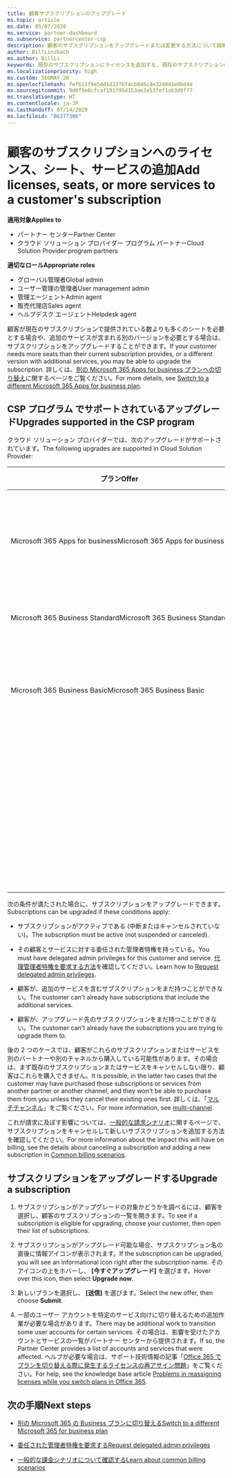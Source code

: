 ```yaml
---
title: 顧客サブスクリプションのアップグレード
ms.topic: article
ms.date: 05/07/2020
ms.service: partner-dashboard
ms.subservice: partnercenter-csp
description: 顧客のサブスクリプションをアップグレードまたは変更する方法について説明します。 ライセンスやシートを追加したり、より多くのサービスを含む別のバージョンに移行したりします。
author: BillLinzbach
ms.author: BillLi
keywords: 既存のサブスクリプションにライセンスを追加する, 既存のサブスクリプションにシートを追加する, サブスクリプションを変更する, サブスクリプションの変更, 顧客のライセンスを追加購入する
ms.localizationpriority: high
ms.custom: SEOMAY.20
ms.openlocfilehash: fefb11f9e54d1d227bf4cb846c4e324041e0bd4e
ms.sourcegitcommit: 9d0f5e6cfcaf191f95d153ae3a53fef1ab3d6f77
ms.translationtype: HT
ms.contentlocale: ja-JP
ms.lasthandoff: 07/14/2020
ms.locfileid: "86377306"
---
```

# <a name="add-licenses-seats-or-more-services-to-a-customers-subscription"></a><span data-ttu-id="b1d6b-105">顧客のサブスクリプションへのライセンス、シート、サービスの追加</span><span class="sxs-lookup"><span data-stu-id="b1d6b-105">Add licenses, seats, or more services to a customer's subscription</span></span>

<span data-ttu-id="b1d6b-106">**適用対象**</span><span class="sxs-lookup"><span data-stu-id="b1d6b-106">**Applies to**</span></span>

- <span data-ttu-id="b1d6b-107">パートナー センター</span><span class="sxs-lookup"><span data-stu-id="b1d6b-107">Partner Center</span></span>
- <span data-ttu-id="b1d6b-108">クラウド ソリューション プロバイダー プログラム パートナー</span><span class="sxs-lookup"><span data-stu-id="b1d6b-108">Cloud Solution Provider program partners</span></span>

<span data-ttu-id="b1d6b-109">**適切なロール**</span><span class="sxs-lookup"><span data-stu-id="b1d6b-109">**Appropriate roles**</span></span>

- <span data-ttu-id="b1d6b-110">グローバル管理者</span><span class="sxs-lookup"><span data-stu-id="b1d6b-110">Global admin</span></span>
- <span data-ttu-id="b1d6b-111">ユーザー管理の管理者</span><span class="sxs-lookup"><span data-stu-id="b1d6b-111">User management admin</span></span>
- <span data-ttu-id="b1d6b-112">管理エージェント</span><span class="sxs-lookup"><span data-stu-id="b1d6b-112">Admin agent</span></span>
- <span data-ttu-id="b1d6b-113">販売代理店</span><span class="sxs-lookup"><span data-stu-id="b1d6b-113">Sales agent</span></span>
- <span data-ttu-id="b1d6b-114">ヘルプデスク エージェント</span><span class="sxs-lookup"><span data-stu-id="b1d6b-114">Helpdesk agent</span></span>

<span data-ttu-id="b1d6b-115">顧客が現在のサブスクリプションで提供されている数よりも多くのシートを必要とする場合や、追加のサービスが含まれる別のバージョンを必要とする場合は、サブスクリプションをアップグレードすることができます。</span><span class="sxs-lookup"><span data-stu-id="b1d6b-115">If your customer needs more seats than their current subscription provides, or a different version with additional services, you may be able to upgrade the subscription.</span></span> <span data-ttu-id="b1d6b-116">詳しくは、[別の Microsoft 365 Apps for business プランへの切り替え](https://go.microsoft.com/fwlink/p/?LinkId=723577)に関するページをご覧ください。</span><span class="sxs-lookup"><span data-stu-id="b1d6b-116">For more details, see [Switch to a different Microsoft 365 Apps for business plan](https://go.microsoft.com/fwlink/p/?LinkId=723577).</span></span>

## <a name="upgrades-supported-in-the-csp-program"></a><span data-ttu-id="b1d6b-117">CSP プログラム <a href="" id="upgradesubscription"></a> でサポートされているアップグレード</span><span class="sxs-lookup"><span data-stu-id="b1d6b-117">Upgrades supported in the CSP program <a href="" id="upgradesubscription"></a></span></span>

<span data-ttu-id="b1d6b-118">クラウド ソリューション プロバイダーでは、次のアップグレードがサポートされています。</span><span class="sxs-lookup"><span data-stu-id="b1d6b-118">The following upgrades are supported in Cloud Solution Provider:</span></span>

<table>
<colgroup>
<col width="50%" />
<col width="50%" />
</colgroup>
<thead>
<tr class="header">
<th><span data-ttu-id="b1d6b-119">プラン</span><span class="sxs-lookup"><span data-stu-id="b1d6b-119">Offer</span></span></th>
<th><span data-ttu-id="b1d6b-120">可能なアップグレード</span><span class="sxs-lookup"><span data-stu-id="b1d6b-120">Possible upgrades</span></span></th>
</tr>
</thead>
<tbody>
<tr class="odd">
<td><span data-ttu-id="b1d6b-121">Microsoft 365 Apps for business</span><span class="sxs-lookup"><span data-stu-id="b1d6b-121">Microsoft 365 Apps for business</span></span></td>
<td><ul>
<li><span data-ttu-id="b1d6b-122">Microsoft 365 Business Premium¹</span><span class="sxs-lookup"><span data-stu-id="b1d6b-122">Microsoft 365 Business Premium¹</span></span></li>
<li><span data-ttu-id="b1d6b-123">Microsoft 365 Apps for enterprise</span><span class="sxs-lookup"><span data-stu-id="b1d6b-123">Microsoft 365 Apps for enterprise</span></span></li>
<li><span data-ttu-id="b1d6b-124">Office 365 Enterprise E3</span><span class="sxs-lookup"><span data-stu-id="b1d6b-124">Office 365 Enterprise E3</span></span></li>
<li><span data-ttu-id="b1d6b-125">Office 365 Enterprise E5</span><span class="sxs-lookup"><span data-stu-id="b1d6b-125">Office 365 Enterprise E5</span></span></li>
</ul></td>
</tr>
<tr class="even">
<td><span data-ttu-id="b1d6b-126">Microsoft 365 Business Standard</span><span class="sxs-lookup"><span data-stu-id="b1d6b-126">Microsoft 365 Business Standard</span></span></td>
<td><ul>
<li><span data-ttu-id="b1d6b-127">Office 365 Enterprise E3</span><span class="sxs-lookup"><span data-stu-id="b1d6b-127">Office 365 Enterprise E3</span></span></li>
<li><span data-ttu-id="b1d6b-128">Office 365 Enterprise E5</span><span class="sxs-lookup"><span data-stu-id="b1d6b-128">Office 365 Enterprise E5</span></span></li>
</ul></td>
</tr>
<tr class="odd">
<td><span data-ttu-id="b1d6b-129">Microsoft 365 Business Basic</span><span class="sxs-lookup"><span data-stu-id="b1d6b-129">Microsoft 365 Business Basic</span></span></td>
<td><ul>
<li><span data-ttu-id="b1d6b-130">Microsoft 365 Business Standard¹</span><span class="sxs-lookup"><span data-stu-id="b1d6b-130">Microsoft 365 Business Standard¹</span></span></li>
<li><span data-ttu-id="b1d6b-131">Office 365 Enterprise E1</span><span class="sxs-lookup"><span data-stu-id="b1d6b-131">Office 365 Enterprise E1</span></span></li>
<li><span data-ttu-id="b1d6b-132">Office 365 Enterprise E3</span><span class="sxs-lookup"><span data-stu-id="b1d6b-132">Office 365 Enterprise E3</span></span></li>
<li><span data-ttu-id="b1d6b-133">Office 365 Enterprise E5</span><span class="sxs-lookup"><span data-stu-id="b1d6b-133">Office 365 Enterprise E5</span></span></li>
</ul></td>
</tr>
<tr class="even">
<td></td>
<td><p><span data-ttu-id="b1d6b-134">¹ Microsoft 365 Apps for business India および Microsoft 365 Business Basic India は、Microsoft 365 Business Standard India にアップグレードできますが、Microsoft 365 Business Standard にはできません。</span><span class="sxs-lookup"><span data-stu-id="b1d6b-134">¹ Microsoft 365 Apps for business India and Microsoft 365 Business Basic India can be upgraded to Microsoft 365 Business Standard India, not to Microsoft 365 Business Standard.</span></span></p></td>
</tr>
</tbody>
</table>

<span data-ttu-id="b1d6b-135">次の条件が満たされた場合に、サブスクリプションをアップグレードできます。</span><span class="sxs-lookup"><span data-stu-id="b1d6b-135">Subscriptions can be upgraded if these conditions apply:</span></span>

- <span data-ttu-id="b1d6b-136">サブスクリプションがアクティブである (中断またはキャンセルされていない)。</span><span class="sxs-lookup"><span data-stu-id="b1d6b-136">The subscription must be active (not suspended or canceled).</span></span>

- <span data-ttu-id="b1d6b-137">その顧客とサービスに対する委任された管理者特権を持っている。</span><span class="sxs-lookup"><span data-stu-id="b1d6b-137">You must have delegated admin privileges for this customer and service.</span></span> <span data-ttu-id="b1d6b-138">[代理管理者特権を要求する方法](request-a-relationship-with-a-customer.md)を確認してください。</span><span class="sxs-lookup"><span data-stu-id="b1d6b-138">Learn how to [Request delegated admin privileges](request-a-relationship-with-a-customer.md).</span></span>

- <span data-ttu-id="b1d6b-139">顧客が、追加のサービスを含むサブスクリプションをまだ持つことができない。</span><span class="sxs-lookup"><span data-stu-id="b1d6b-139">The customer can't already have subscriptions that include the additional services.</span></span>

- <span data-ttu-id="b1d6b-140">顧客が、アップグレード先のサブスクリプションをまだ持つことができない。</span><span class="sxs-lookup"><span data-stu-id="b1d6b-140">The customer can't already have the subscriptions you are trying to upgrade them to.</span></span>

<span data-ttu-id="b1d6b-141">後の 2 つのケースでは、顧客がこれらのサブスクリプションまたはサービスを別のパートナーや別のチャネルから購入している可能性があります。その場合は、まず既存のサブスクリプションまたはサービスをキャンセルしない限り、顧客はこれらを購入できません。</span><span class="sxs-lookup"><span data-stu-id="b1d6b-141">It is possible, in the latter two cases that the customer may have purchased those subscriptions or services from another partner or another channel, and they won't be able to purchase them from you unless they cancel their existing ones first.</span></span> <span data-ttu-id="b1d6b-142">詳しくは、「[マルチチャンネル](multichannel.md)」をご覧ください。</span><span class="sxs-lookup"><span data-stu-id="b1d6b-142">For more information, see [multi-channel](multichannel.md).</span></span>

<span data-ttu-id="b1d6b-143">これが請求に及ぼす影響については、[一般的な請求シナリオ](common-billing-scenarios.md)に関するページで、サブスクリプションをキャンセルして新しいサブスクリプションを追加する方法を確認してください。</span><span class="sxs-lookup"><span data-stu-id="b1d6b-143">For more information about the impact this will have on billing, see the details about canceling a subscription and adding a new subscription in [Common billing scenarios](common-billing-scenarios.md).</span></span>

## <a name="upgrade-a-subscription"></a><span data-ttu-id="b1d6b-144">サブスクリプションをアップグレードする</span><span class="sxs-lookup"><span data-stu-id="b1d6b-144">Upgrade a subscription</span></span>

1. <span data-ttu-id="b1d6b-145">サブスクリプションがアップグレードの対象かどうかを調べるには、顧客を選択し、顧客のサブスクリプションの一覧を開きます。</span><span class="sxs-lookup"><span data-stu-id="b1d6b-145">To see if a subscription is eligible for upgrading, choose your customer, then open their list of subscriptions.</span></span>

2. <span data-ttu-id="b1d6b-146">サブスクリプションがアップグレード可能な場合、サブスクリプション名の直後に情報アイコンが表示されます。</span><span class="sxs-lookup"><span data-stu-id="b1d6b-146">If the subscription can be upgraded, you will see an informational icon right after the subscription name.</span></span> <span data-ttu-id="b1d6b-147">そのアイコンの上をホバーし、 **[今すぐアップグレード]** を選びます。</span><span class="sxs-lookup"><span data-stu-id="b1d6b-147">Hover over this icon, then select **Upgrade now**.</span></span>

3. <span data-ttu-id="b1d6b-148">新しいプランを選択し、 **[送信]** を選びます。</span><span class="sxs-lookup"><span data-stu-id="b1d6b-148">Select the new offer, then choose **Submit**.</span></span>

4. <span data-ttu-id="b1d6b-149">一部のユーザー アカウントを特定のサービス向けに切り替えるための追加作業が必要な場合があります。</span><span class="sxs-lookup"><span data-stu-id="b1d6b-149">There may be additional work to transition some user accounts for certain services.</span></span> <span data-ttu-id="b1d6b-150">その場合は、影響を受けたアカウントとサービスの一覧がパートナー センターから提供されます。</span><span class="sxs-lookup"><span data-stu-id="b1d6b-150">If so, the Partner Center provides a list of accounts and services that were affected.</span></span> <span data-ttu-id="b1d6b-151">ヘルプが必要な場合は、サポート技術情報の記事「[Office 365 でプランを切り替える際に発生するライセンスの再アサイン問題](https://go.microsoft.com/fwlink/p/?LinkId=723576)」をご覧ください。</span><span class="sxs-lookup"><span data-stu-id="b1d6b-151">For help, see the knowledge base article [Problems in reassigning licenses while you switch plans in Office 365](https://go.microsoft.com/fwlink/p/?LinkId=723576).</span></span>

## <a name="next-steps"></a><span data-ttu-id="b1d6b-152">次の手順</span><span class="sxs-lookup"><span data-stu-id="b1d6b-152">Next steps</span></span>

- [<span data-ttu-id="b1d6b-153">別の Microsoft 365 の Business プランに切り替える</span><span class="sxs-lookup"><span data-stu-id="b1d6b-153">Switch to a different Microsoft 365 for business plan</span></span>](https://go.microsoft.com/fwlink/p/?LinkId=723577)

- [<span data-ttu-id="b1d6b-154">委任された管理者特権を要求する</span><span class="sxs-lookup"><span data-stu-id="b1d6b-154">Request delegated admin privileges</span></span>](request-a-relationship-with-a-customer.md)

- [<span data-ttu-id="b1d6b-155">一般的な課金シナリオについて確認する</span><span class="sxs-lookup"><span data-stu-id="b1d6b-155">Learn about common billing scenarios</span></span>](common-billing-scenarios.md)
